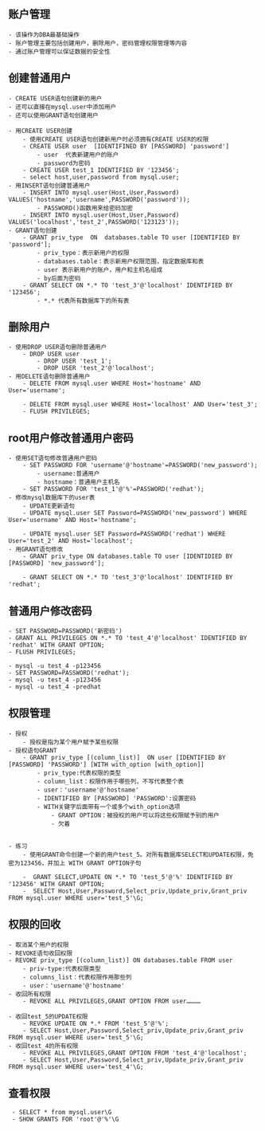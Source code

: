 ## 账户管理
	- 该操作为DBA最基础操作
	- 账户管理主要包括创建用户，删除用户，密码管理权限管理等内容
	- 通过账户管理可以保证数据的安全性


## 创建普通用户
	- CREATE USER语句创建新的用户
	- 还可以直接在mysql.user中添加用户
	- 还可以使用GRANT语句创建用户

	- 用CREATE USER创建
		- 使用CREATE USER语句创建新用户时必须拥有CREATE USER的权限
		- CREATE USER user  [IDENTIFINED BY [PASSWORD] 'password']
			- user  代表新建用户的账户
			- password为密码
		- CREATE USER test_1 IDENTIFIED BY '123456';
		- select host,user,password from mysql.user;
	- 用INSERT语句创建普通用户
		- INSERT INTO mysql.user(Host,User,Password) VALUES('hostname','username',PASSWORD('password'));
			- PASSWORD()函数用来给密码加密
		- INSERT INTO mysql.user(Host,User,Password) VALUES('localhost','test_2',PASSWORD('123123'));
	- GRANT语句创建
		- GRANT priv_type  ON  databases.table TO user [IDENTIFIED BY 'password'];
			- priv_type：表示新用户的权限
			- databases.table：表示新用户权限范围，指定数据库和表
			- user 表示新用户的账户，用户和主机名组成
			- by后面为密码
		- GRANT SELECT ON *.* TO 'test_3'@'localhost' IDENTIFIED BY '123456';
			- *.* 代表所有数据库下的所有表



## 删除用户
	- 使用DROP USER语句删除普通用户
		- DROP USER user
			- DROP USER 'test_1';
			- DROP USER 'test_2'@'localhost';
	- 用DELETE语句删除普通用户
		- DELETE FROM mysql.user WHERE Host='hostname' AND User='username';

		- DELETE FROM mysql.user WHERE Host='localhost' AND User='test_3';
		- FLUSH PRIVILEGES;




## root用户修改普通用户密码
	- 使用SET语句修改普通用户密码
		- SET PASSWORD FOR 'username'@'hostname'=PASSWORD('new_password');
			- username:普通用户
			- hostname：普通用户主机名
		- SET PASSWORD FOR 'test_1'@'%'=PASSWORD('redhat');
	- 修改mysql数据库下的user表
		- UPDATE更新语句
		- UPDATE mysql.user SET Password=PASSWORD('new_password') WHERE User='username' AND Host='hostname';

		- UPDATE mysql.user SET Password=PASSWORD('redhat') WHERE User='test_2' AND Host='localhost';
	- 用GRANT语句修改
		- GRANT priv_type ON databases.table TO user [IDENTIDIED BY [PASSWORD] 'new_password'];

		- GRANT SELECT ON *.* TO 'test_3'@'localhost' IDENTIFIED BY 'redhat';


## 普通用户修改密码
	- SET PASSWORD=PASSWORD('新密码')
	- GRANT ALL PRIVILEGES ON *.* TO 'test_4'@'localhost' IDENTIFIED BY 'redhat' WITH GRANT OPTION;
	- FLUSH PRIVILEGES;

	- mysql -u test_4 -p123456
	- SET PASSWORD=PASSWORD('redhat');
	- mysql -u test_4 -p123456
	- mysql -u test_4 -predhat



## 权限管理
	
	- 授权
		- 授权是指为某个用户赋予某些权限
	- 授权语句GRANT
		- GRANT priv_type [(column_list)]  ON user [IDENTIFIED BY [PASSWORD] 'PASSWORD'] [WITH with_option [with_option]]
			- priv_type:代表权限的类型
			- column_list：权限作用于哪些列，不写代表整个表
			- user：'username'@'hostname'
			- IDENTIFIED BY [PASSWORD] 'PASSWORD':设置密码
			- WITH关键字后面带有一个或多个with_option选项
				- GRANT OPTION：被授权的用户可以将这些权限赋予别的用户
				- 欠着


	- 练习
		- 使用GRANT命令创建一个新的用户test_5。对所有数据库SELECT和UPDATE权限，免密为123456，并加上 WITH GRANT OPTION子句

		-  GRANT SELECT,UPDATE ON *.* TO 'test_5'@'%' IDENTIFIED BY '123456' WITH GRANT OPTION;
		-  SELECT Host,User,Password,Select_priv,Update_priv,Grant_priv FROM mysql.user WHERE user='test_5'\G;





## 权限的回收
	- 取消某个用户的权限
	- REVOKE语句收回权限
	- REVOKE priv_type [(column_list)] ON databases.table FROM user
		- priv-type:代表权限类型
		- columns_list：代表权限作用那些列
		- user：'username'@'hostname'
	- 收回所有权限
		- REVOKE ALL PRIVILEGES,GRANT OPTION FROM user…………

	- 收回test_5的UPDATE权限
		- REVOKE UPDATE ON *.* FROM 'test_5'@'%';
		- SELECT Host,User,Password,Select_priv,Update_priv,Grant_priv FROM mysql.user WHERE user='test_5'\G;
	- 收回test_4的所有权限
		- REVOKE ALL PRIVILEGES,GRANT OPTION FROM 'test_4'@'localhost';
		- SELECT Host,User,Password,Select_priv,Update_priv,Grant_priv FROM mysql.user WHERE user='test_4'\G;


## 查看权限
	 - SELECT * from mysql.user\G
	 - SHOW GRANTS FOR 'root'@'%'\G